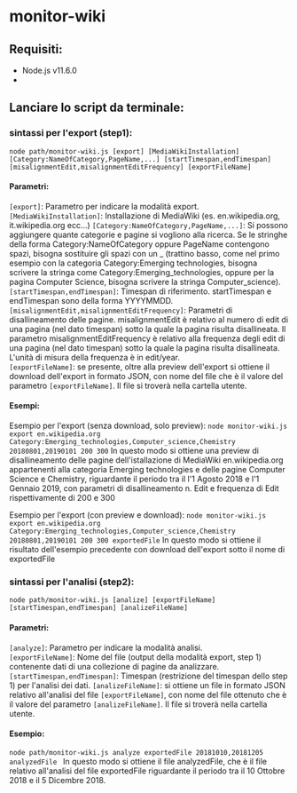 # monitor-wiki

## Requisiti:
<ul><li>Node.js v11.6.0<li></ul>

## Lanciare lo script da terminale:

### sintassi per l'export (step1):
`node path/monitor-wiki.js
[export] [MediaWikiInstallation] [Category:NameOfCategory,PageName,...] [startTimespan,endTimespan] [misalignmentEdit,misalignmentEditFrequency] [exportFileName]`

#### Parametri:
`[export]`: Parametro per indicare la modalità export.</br>
`[MediaWikiInstallation]`: Installazione di MediaWiki (es. en.wikipedia.org, it.wikipedia.org ecc...)
`[Category:NameOfCategory,PageName,...]`: Si possono aggiungere quante categorie e pagine si vogliono alla ricerca. Se le stringhe della forma Category:NameOfCategory oppure PageName contengono spazi, bisogna sostituire gli spazi con un _ (trattino basso, come nel primo esempio con la categoria Category:Emerging technologies, bisogna scrivere la stringa come Category:Emerging_technologies, oppure per la pagina Computer Science, bisogna scrivere la stringa Computer_science).</br>
`[startTimespan,endTimespan]`: Timespan di riferimento. startTimespan e endTimespan sono della forma YYYYMMDD.</br>
 `[misalignmentEdit,misalignmentEditFrequency]`: Parametri di disallineamento delle pagine. misalignmentEdit è relativo al numero di edit di una pagina (nel dato timespan) sotto la quale la pagina risulta disallineata. Il parametro misalignmentEditFrequency è relativo alla frequenza degli edit di una pagina (nel dato timespan) sotto la quale la pagina risulta disallineata. L'unità di misura della frequenza è in edit/year.</br>
`[exportFileName]`: se presente, oltre alla preview dell'export si ottiene il download dell'export in formato JSON, con nome del file che è il valore del parametro `[exportFileName]`. Il file si troverà nella cartella utente.</br>


#### Esempi:
Esempio per l'export (senza download, solo preview): `node monitor-wiki.js export en.wikipedia.org Category:Emerging_technologies,Computer_science,Chemistry 20180801,20190101 200 300`
In questo modo si ottiene una preview di disallineamento delle pagine dell'istallazione di MediaWiki en.wikipedia.org appartenenti alla categoria Emerging technologies e delle pagine Computer Science e Chemistry, riguardante il periodo tra il l'1 Agosto 2018 e l'1 Gennaio 2019, con parametri di disallineamento n. Edit e frequenza di Edit rispettivamente di 200 e 300

Esempio per l'export (con preview e download): `node monitor-wiki.js export en.wikipedia.org Category:Emerging_technologies,Computer_science,Chemistry 20180801,20190101 200 300 exportedFile`
In questo modo si ottiene il risultato dell'esempio precedente con download dell'export sotto il nome di exportedFile

### sintassi per l'analisi (step2):
`node path/monitor-wiki.js
[analize] [exportFileName] [startTimespan,endTimespan] [analizeFileName]`

#### Parametri:
`[analyze]`: Parametro per indicare la modalità analisi.</br>
`[exportFileName]`: Nome del file (output della modalità export, step 1) contenente dati di una collezione di pagine da analizzare.</br>
`[startTimespan,endTimespan]`: Timespan (restrizione del timespan dello step 1) per l'analisi dei dati.
`[analizeFileName]`: si ottiene un file in formato JSON relativo all'analisi del file `[exportFileName]`, con nome del file ottenuto che è il valore del parametro `[analizeFileName]`. Il file si troverà nella cartella utente.

#### Esempio:
`node path/monitor-wiki.js analyze exportedFile 20181010,20181205 analyzedFile `
In questo modo si ottiene il file analyzedFile, che è il file relativo all'analisi del file exportedFile riguardante il periodo tra il 10 Ottobre 2018 e il 5 Dicembre 2018. 

